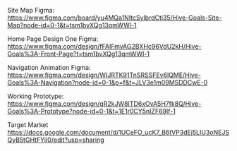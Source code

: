 Site Map Figma:
https://www.figma.com/board/yu4MQa1NItcSylbrdCtj35/Hive-Goals-Site-Map?node-id=0-1&t=tsm1bvXQg13qmWWl-1

Home Page Design One Figma:
https://www.figma.com/design/fFAIFmvAG2BXHc96VdU2kH/Hive-Goals%3A-Front-Page?t=tsm1bvXQg13qmWWl-1

Navigation Animation Figma:
https://www.figma.com/design/WIJRTK91TnSRSSFEy6lQME/Hive-Goals%3A-Navigation?node-id=0-1&p=f&t=JLV3e1m09MSDDCwE-0

Working Prototype:
https://www.figma.com/design/qR2kJW8ITD6xOvA5H7fk8Q/Hive-Goals%3A-Prototype?node-id=0-1&t=1E1r0CY5nIZF69lf-1

 Target Market
 https://docs.google.com/document/d/1UCeFO_ucK7_B6tVP3dEj5LIU3oNEJSQyB5tGHtFYiI0/edit?usp=sharing
